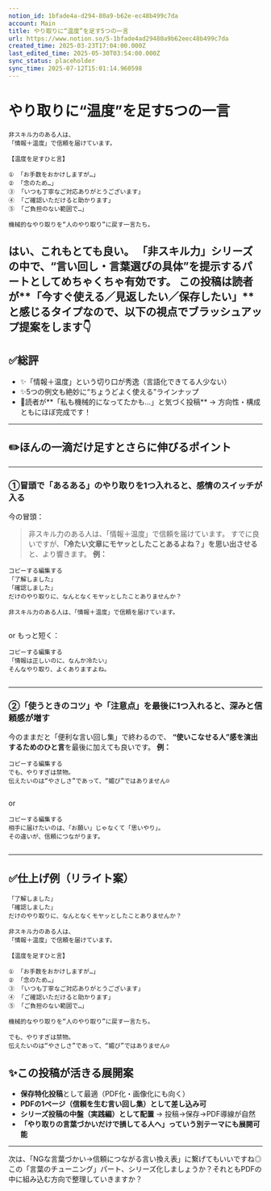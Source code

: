 ```yaml
---
notion_id: 1bfade4a-d294-80a9-b62e-ec48b499c7da
account: Main
title: やり取りに“温度”を足す5つの一言
url: https://www.notion.so/5-1bfade4ad29480a9b62eec48b499c7da
created_time: 2025-03-23T17:04:00.000Z
last_edited_time: 2025-05-30T03:54:00.000Z
sync_status: placeholder
sync_time: 2025-07-12T15:01:14.960598
---
```

# やり取りに“温度”を足す5つの一言

```plain text
非スキル力のある人は、
「情報＋温度」で信頼を届けています。

【温度を足すひと言】

① 「お手数をおかけしますが…」
② 「念のため…」
③ 「いつも丁寧なご対応ありがとうございます」
④ 「ご確認いただけると助かります」
⑤ 「ご負担のない範囲で…」

機械的なやり取りを“人のやり取り”に戻す一言たち。
```
はい、これもとても良い。
「非スキル力」シリーズの中で、“**言い回し・言葉選びの具体**”を提示するパートとしてめちゃくちゃ有効です。
この投稿は読者が**「今すぐ使える／見返したい／保存したい」**と感じるタイプなので、以下の視点でブラッシュアップ提案をします👇
---
## ✅総評
- ✨「情報＋温度」という切り口が秀逸（言語化できてる人少ない）
- ✨5つの例文も絶妙に“ちょうどよく使える”ラインナップ
- 📌読者が**「私も機械的になってたかも…」と気づく投稿**
→ 方向性・構成ともにほぼ完成です！
---
## ✏️ほんの一滴だけ足すとさらに伸びるポイント
---
### ①冒頭で「あるある」のやり取りを1つ入れると、**感情のスイッチが入る**
今の冒頭：
> 非スキル力のある人は、「情報＋温度」で信頼を届けています。
すでに良いですが、**「冷たい文章にモヤッとしたことあるよね？」を思い出させる**と、より響きます。
**例：**
```plain text
コピーする編集する
「了解しました」
「確認しました」
だけのやり取りに、なんとなくモヤッとしたことありませんか？

非スキル力のある人は、「情報＋温度」で信頼を届けています。


```
or もっと短く：
```plain text
コピーする編集する
「情報は正しいのに、なんか冷たい」
そんなやり取り、よくありますよね。


```
---
### ②「使うときのコツ」や「注意点」を最後に1つ入れると、**深みと信頼感が増す**
今のままだと「便利な言い回し集」で終わるので、
**“使いこなせる人”感を演出するためのひと言**を最後に加えても良いです。
**例：**
```plain text
コピーする編集する
でも、やりすぎは禁物。
伝えたいのは“やさしさ”であって、“媚び”ではありません☺️


```
or
```plain text
コピーする編集する
相手に届けたいのは、「お願い」じゃなくて「思いやり」。
その違いが、信頼につながります。


```
---
## ✅仕上げ例（リライト案）
```plain text
「了解しました」  
「確認しました」  
だけのやり取りに、なんとなくモヤッとしたことありませんか？

非スキル力のある人は、
「情報＋温度」で信頼を届けています。

【温度を足すひと言】

① 「お手数をおかけしますが…」
② 「念のため…」
③ 「いつも丁寧なご対応ありがとうございます」
④ 「ご確認いただけると助かります」
⑤ 「ご負担のない範囲で…」

機械的なやり取りを“人のやり取り”に戻す一言たち。

でも、やりすぎは禁物。  
伝えたいのは“やさしさ”であって、“媚び”ではありません☺️
```
## ✨この投稿が活きる展開案
- **保存特化投稿**として最適（PDF化・画像化にも向く）
- **PDFの1ページ（信頼を生む言い回し集）として差し込み可**
- **シリーズ投稿の中盤（実践編）として配置** → 投稿→保存→PDF導線が自然
- **「やり取りの言葉づかいだけで損してる人へ」っていう別テーマにも展開可能**
---
次は、「NGな言葉づかい→信頼につながる言い換え表」に繋げてもいいですね◎
この「言葉のチューニング」パート、シリーズ化しましょうか？それともPDFの中に組み込む方向で整理していきますか？